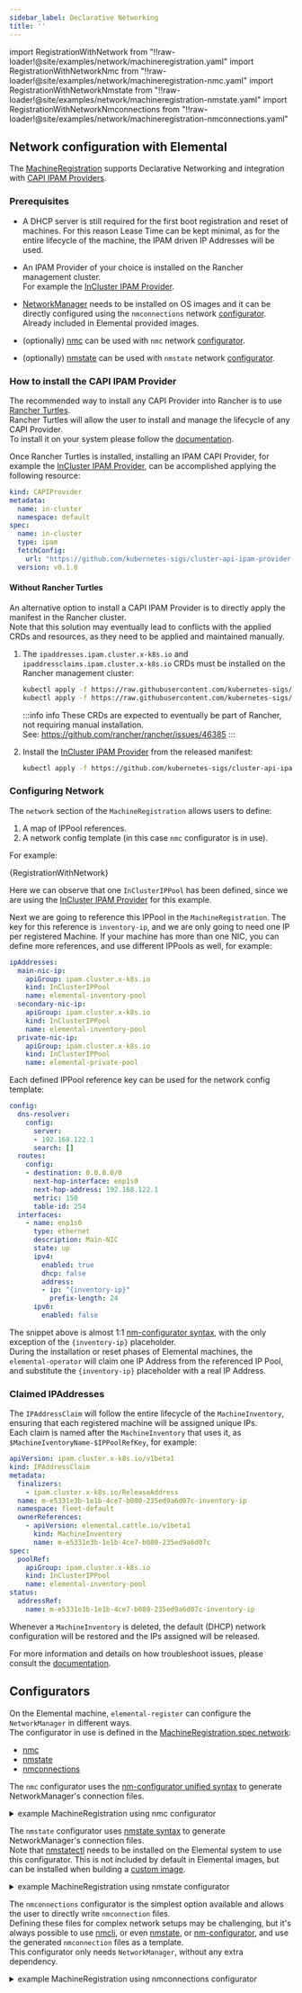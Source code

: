 ```yaml
---
sidebar_label: Declarative Networking
title: ''
---
```


<head>
  <link rel="canonical" href="https://elemental.docs.rancher.com/networking"/>
</head>

import RegistrationWithNetwork from "!!raw-loader!@site/examples/network/machineregistration.yaml"
import RegistrationWithNetworkNmc from "!!raw-loader!@site/examples/network/machineregistration-nmc.yaml"
import RegistrationWithNetworkNmstate from "!!raw-loader!@site/examples/network/machineregistration-nmstate.yaml"
import RegistrationWithNetworkNmconnections from "!!raw-loader!@site/examples/network/machineregistration-nmconnections.yaml"

## Network configuration with Elemental

The [MachineRegistration](machineregistration-reference) supports Declarative Networking and integration with [CAPI IPAM Providers](https://github.com/kubernetes-sigs/cluster-api/blob/main/docs/proposals/20220125-ipam-integration.md#ipam-provider).  

### Prerequisites

- A DHCP server is still required for the first boot registration and reset of machines. For this reason Lease Time can be kept minimal, as for the entire lifecycle of the machine, the IPAM driven IP Addresses will be used.  

- An IPAM Provider of your choice is installed on the Rancher management cluster.  
  For example the [InCluster IPAM Provider](https://github.com/kubernetes-sigs/cluster-api-ipam-provider-in-cluster).

- [NetworkManager](https://networkmanager.dev) needs to be installed on OS images and it can be directly configured using the `nmconnections` network [configurator](#configurators).  
  Already included in Elemental provided images.  
  
- (optionally) [nmc](https://github.com/suse-edge/nm-configurator/releases) can be used with `nmc` network [configurator](#configurators).  

- (optionally) [nmstate](https://github.com/nmstate/nmstate/releases) can be used with `nmstate` network [configurator](#configurators).

### How to install the CAPI IPAM Provider

The recommended way to install any CAPI Provider into Rancher is to use [Rancher Turtles](https://turtles.docs.rancher.com).  
Rancher Turtles will allow the user to install and manage the lifecycle of any CAPI Provider.  
To install it on your system please follow the [documentation](https://turtles.docs.rancher.com/getting-started/install-rancher-turtles/using_helm).  

Once Rancher Turtles is installed, installing an IPAM CAPI Provider, for example the [InCluster IPAM Provider](https://github.com/kubernetes-sigs/cluster-api-ipam-provider-in-cluster), can be accomplished applying the following resource:

```yaml
kind: CAPIProvider
metadata:
  name: in-cluster
  namespace: default
spec:
  name: in-cluster
  type: ipam
  fetchConfig:
    url: "https://github.com/kubernetes-sigs/cluster-api-ipam-provider-in-cluster/releases"
  version: v0.1.0
```

#### Without Rancher Turtles

An alternative option to install a CAPI IPAM Provider is to directly apply the manifest in the Rancher cluster.  
Note that this solution may eventually lead to conflicts with the applied CRDs and resources, as they need to be applied and maintained manually.  

1. The `ipaddresses.ipam.cluster.x-k8s.io` and `ipaddressclaims.ipam.cluster.x-k8s.io` CRDs must be installed on the Rancher management cluster:  

    ```bash
    kubectl apply -f https://raw.githubusercontent.com/kubernetes-sigs/cluster-api/main/config/crd/bases/ipam.cluster.x-k8s.io_ipaddressclaims.yaml
    kubectl apply -f https://raw.githubusercontent.com/kubernetes-sigs/cluster-api/main/config/crd/bases/ipam.cluster.x-k8s.io_ipaddresses.yaml
    ```

    :::info info
    These CRDs are expected to eventually be part of Rancher, not requiring manual installation.  
    See: https://github.com/rancher/rancher/issues/46385
    :::

1. Install the [InCluster IPAM Provider](https://github.com/kubernetes-sigs/cluster-api-ipam-provider-in-cluster) from the released manifest:  

    ```bash
    kubectl apply -f https://github.com/kubernetes-sigs/cluster-api-ipam-provider-in-cluster/releases/download/v0.1.0/ipam-components.yaml
    ```

### Configuring Network

The `network` section of the `MachineRegistration` allows users to define:

1. A map of IPPool references.
1. A network config template (in this case `nmc` configurator is in use).  

For example:

<CodeBlock language="yaml" title="example MachineRegistration using Declarative Networking" showLineNumbers>{RegistrationWithNetwork}</CodeBlock>

Here we can observe that one `InClusterIPPool` has been defined, since we are using the [InCluster IPAM Provider](https://github.com/kubernetes-sigs/cluster-api-ipam-provider-in-cluster) for this example.  

Next we are going to reference this IPPool in the `MachineRegistration`. The key for this reference is `inventory-ip`, and we are only going to need one IP per registered Machine. If your machine has more than one NIC, you can define more references, and use different IPPools as well, for example:  

```yaml
ipAddresses:
  main-nic-ip:
    apiGroup: ipam.cluster.x-k8s.io
    kind: InClusterIPPool
    name: elemental-inventory-pool
  secondary-nic-ip:
    apiGroup: ipam.cluster.x-k8s.io
    kind: InClusterIPPool
    name: elemental-inventory-pool
  private-nic-ip:
    apiGroup: ipam.cluster.x-k8s.io
    kind: InClusterIPPool
    name: elemental-private-pool
```

Each defined IPPool reference key can be used for the network config template:

```yaml
config:
  dns-resolver:
    config:
      server:
      - 192.168.122.1
      search: []
  routes:
    config:
    - destination: 0.0.0.0/0
      next-hop-interface: enp1s0
      next-hop-address: 192.168.122.1
      metric: 150
      table-id: 254
  interfaces:
    - name: enp1s0
      type: ethernet
      description: Main-NIC
      state: up
      ipv4:
        enabled: true
        dhcp: false
        address:
        - ip: "{inventory-ip}"
          prefix-length: 24
      ipv6:
        enabled: false
```

The snippet above is almost 1:1 [nm-configurator syntax](https://github.com/suse-edge/nm-configurator?tab=readme-ov-file#unified-configurations), with the only exception of the `{inventory-ip}` placeholder.  
During the installation or reset phases of Elemental machines, the `elemental-operator` will claim one IP Address from the referenced IP Pool, and substitute the `{inventory-ip}` placeholder with a real IP Address.  

### Claimed IPAddresses

The `IPAddressClaim` will follow the entire lifecycle of the `MachineInventory`, ensuring that each registered machine will be assigned unique IPs.  
Each claim is named after the `MachineInventory` that uses it, as `$MachineIventoryName-$IPPoolRefKey`, for example:  

```yaml
apiVersion: ipam.cluster.x-k8s.io/v1beta1
kind: IPAddressClaim
metadata:
  finalizers:
    - ipam.cluster.x-k8s.io/ReleaseAddress
  name: m-e5331e3b-1e1b-4ce7-b080-235ed9a6d07c-inventory-ip
  namespace: fleet-default
  ownerReferences:
    - apiVersion: elemental.cattle.io/v1beta1
      kind: MachineInventory
      name: m-e5331e3b-1e1b-4ce7-b080-235ed9a6d07c
spec:
  poolRef:
    apiGroup: ipam.cluster.x-k8s.io
    kind: InClusterIPPool
    name: elemental-inventory-pool
status:
  addressRef:
    name: m-e5331e3b-1e1b-4ce7-b080-235ed9a6d07c-inventory-ip
```

Whenever a `MachineInventory` is deleted, the default (DHCP) network configuration will be restored and the IPs assigned will be released.  

For more information and details on how troubleshoot issues, please consult the [documentation](./troubleshooting-network.md).

## Configurators

On the Elemental machine, `elemental-register` can configure the `NetworkManager` in different ways.  
The configurator in use is defined in the [MachineRegistration.spec.network](./machineregistration-reference.md#confignetwork):  

- [nmc](https://github.com/suse-edge/nm-configurator)
- [nmstate](https://nmstate.io/)
- [nmconnections](https://networkmanager.pages.freedesktop.org/NetworkManager/NetworkManager/nm-settings-keyfile.html)

<Tabs>

<TabItem value="nmc" label="nmc" default>

The `nmc` configurator uses the [nm-configurator unified syntax](https://github.com/suse-edge/nm-configurator?tab=readme-ov-file#unified-configurations) to generate NetworkManager's connection files.  

<details>
  <summary>example MachineRegistration using nmc configurator</summary>
<CodeBlock language="yaml" showLineNumbers>{RegistrationWithNetworkNmc}</CodeBlock>
</details>

</TabItem>

<TabItem value="nmstate" label="nmstate" default>

The `nmstate` configurator uses [nmstate syntax](https://nmstate.io/examples.html) to generate NetworkManager's connection files.  
Note that [nmstatectl](https://github.com/nmstate/nmstate/releases) needs to be installed on the Elemental system to use this configurator. This is not included by default in Elemental images, but can be installed when building a [custom image](./custom-images.md).

<details>
  <summary>example MachineRegistration using nmstate configurator</summary>
<CodeBlock language="yaml" showLineNumbers>{RegistrationWithNetworkNmstate}</CodeBlock>
</details>

</TabItem>

<TabItem value="nmconnections" label="nmconnections" default>

The `nmconnections` configurator is the simplest option available and allows the user to directly write `nmconnection` files.  
Defining these files for complex network setups may be challenging, but it's always possible to use [nmcli](https://networkmanager.dev/docs/api/latest/nmcli.html), or even [nmstate](https://nmstate.io), or [nm-configurator](https://github.com/suse-edge/nm-configurator), and use the generated `nmconnection` files as a template.  
This configurator only needs `NetworkManager`, without any extra dependency.  

<details>
  <summary>example MachineRegistration using nmconnections configurator</summary>
<CodeBlock language="yaml" showLineNumbers>{RegistrationWithNetworkNmconnections}</CodeBlock>
</details>

</TabItem>

</Tabs>
